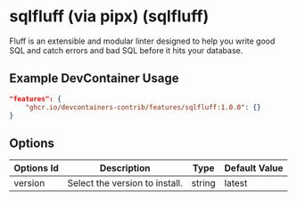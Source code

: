
# sqlfluff (via pipx) (sqlfluff)

Fluff is an extensible and modular linter designed to help you write good SQL and catch errors and bad SQL before it hits your database.

## Example DevContainer Usage

```json
"features": {
    "ghcr.io/devcontainers-contrib/features/sqlfluff:1.0.0": {}
}
```

## Options

| Options Id | Description | Type | Default Value |
|-----|-----|-----|-----|
| version | Select the version to install. | string | latest |


